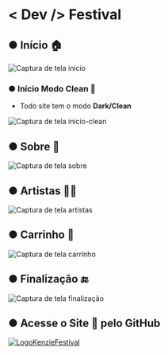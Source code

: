 # < Dev /> Festival

## ● Início 🏠

![Captura de tela inicio](https://user-images.githubusercontent.com/106715331/198149267-25c3421e-3d13-49d3-929f-03bd1ddb97b3.png)

### ● Início Modo Clean 🏡

* Todo site tem o modo **Dark/Clean**

![Captura de tela inicio-clean](https://user-images.githubusercontent.com/106715331/198149292-f4e66f41-0aa5-4647-a311-c6210d761f69.png)

## ● Sobre 📖

![Captura de tela sobre](https://user-images.githubusercontent.com/106715331/198149312-d429a9fa-ef1b-46c2-918b-65007fc57749.png)

## ● Artistas 🧑‍🎨

![Captura de tela artistas](https://user-images.githubusercontent.com/106715331/198149245-988f2e37-9a2b-4eb5-9ef0-c6a4faef07e7.png)

## ● Carrinho 🛒

![Captura de tela carrinho](https://user-images.githubusercontent.com/106715331/198149260-6821614a-7976-4e73-8f41-6d055ec7f014.png)

## ● Finalização  🔚

![Captura de tela finalização](https://user-images.githubusercontent.com/106715331/198149264-eeb5b43a-aa29-48b9-9e6d-9d6d39836256.png)

## ● Acesse o Site 📄 pelo GitHub

[![LogoKenzieFestival](https://user-images.githubusercontent.com/106715331/199087125-05b8a5c3-edf0-43f9-90ab-de4b6ff3d7de.png)
](https://burgues2.github.io/Dev-Festival/)
